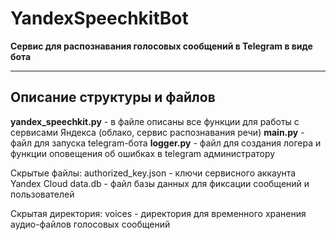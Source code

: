 # YandexSpeechkitBot
**Сервис для распознавания голосовых сообщений в Telegram в виде бота**
____

## Описание структуры и файлов
**yandex_speechkit.py** - в файле описаны все функции для работы с сервисами Яндекса (облако, сервис распознавания речи)
**main.py** - файл для запуска telegram-бота
**logger.py** - файл для создания логера и функции оповещения об ошибках в telegram администратору

Скрытые файлы:
authorized_key.json - ключи сервисного аккаунта Yandex Cloud
data.db - файл базы данных для фиксации сообщений и пользователей

Скрытая директория:
voices - директория для временного хранения аудио-файлов голосовых сообщений

